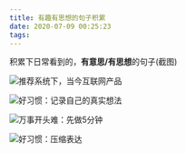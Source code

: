 ```yaml
---
title: 有趣有思想的句子积累
date: 2020-07-09 00:25:23
tags: 
---
```




积累下日常看到的，**有意思/有思想**的句子(截图)



![推荐系统下，当今互联网产品](https://tva1.sinaimg.cn/large/007S8ZIlgy1ggk13ffztdj310w03sq3k.jpg)

![好习惯：记录自己的真实想法](https://tva1.sinaimg.cn/large/007S8ZIlgy1gglqtl3anoj311o0b6di7.jpg)





![万事开头难：先做5分钟](https://tva1.sinaimg.cn/large/007S8ZIlgy1gglqrm9ladj310k0880v8.jpg)

![好习惯：压缩表达](https://tva1.sinaimg.cn/large/007S8ZIlgy1gglqphbyucj311y07amym.jpg)




